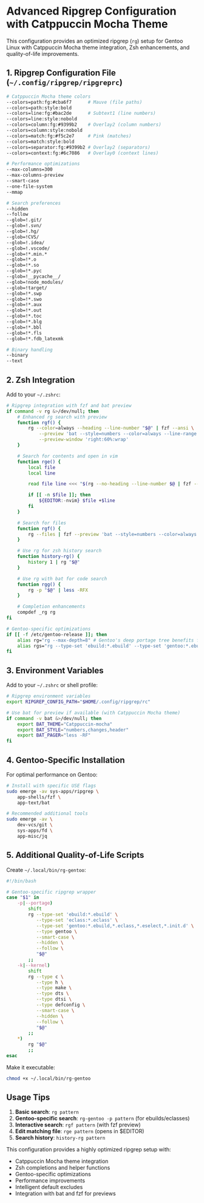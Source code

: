 # Advanced Ripgrep Configuration with Catppuccin Mocha Theme

This configuration provides an optimized ripgrep (`rg`) setup for Gentoo Linux with Catppuccin Mocha theme integration, Zsh enhancements, and quality-of-life improvements.

## 1. Ripgrep Configuration File (`~/.config/ripgrep/ripgreprc`)

```bash
# Catppuccin Mocha theme colors
--colors=path:fg:#cba6f7      # Mauve (file paths)
--colors=path:style:bold
--colors=line:fg:#bac2de      # Subtext1 (line numbers)
--colors=line:style:nobold
--colors=column:fg:#9399b2    # Overlay2 (column numbers)
--colors=column:style:nobold
--colors=match:fg:#f5c2e7     # Pink (matches)
--colors=match:style:bold
--colors=separator:fg:#9399b2 # Overlay2 (separators)
--colors=context:fg:#6c7086   # Overlay0 (context lines)

# Performance optimizations
--max-columns=300
--max-columns-preview
--smart-case
--one-file-system
--mmap

# Search preferences
--hidden
--follow
--glob=!.git/
--glob=!.svn/
--glob=!.hg/
--glob=!CVS/
--glob=!.idea/
--glob=!.vscode/
--glob=!*.min.*
--glob=!*.o
--glob=!*.so
--glob=!*.pyc
--glob=!__pycache__/
--glob=!node_modules/
--glob=!target/
--glob=!*.swp
--glob=!*.swo
--glob=!*.aux
--glob=!*.out
--glob=!*.toc
--glob=!*.blg
--glob=!*.bbl
--glob=!*.fls
--glob=!*.fdb_latexmk

# Binary handling
--binary
--text

```

## 2. Zsh Integration
Add to your `~/.zshrc`:

```bash
# Ripgrep integration with fzf and bat preview
if command -v rg &>/dev/null; then
    # Enhanced rg search with preview
    function rgf() {
        rg --color=always --heading --line-number "$@" | fzf --ansi \
            --preview 'bat --style=numbers --color=always --line-range :500 {}' \
            --preview-window 'right:60%:wrap'
    }

    # Search for contents and open in vim
    function rge() {
        local file
        local line

        read file line <<< "$(rg --no-heading --line-number $@ | fzf --ansi -0 -1 | awk -F: '{print $1, $2}')"

        if [[ -n $file ]]; then
            ${EDITOR:-nvim} $file +$line
        fi
    }

    # Search for files
    function rgf() {
        rg --files | fzf --preview 'bat --style=numbers --color=always --line-range :500 {}'
    }

    # Use rg for zsh history search
    function history-rg() {
        history 1 | rg "$@"
    }

    # Use rg with bat for code search
    function rgg() {
        rg -p "$@" | less -RFX
    }

    # Completion enhancements
    compdef _rg rg
fi

# Gentoo-specific optimizations
if [[ -f /etc/gentoo-release ]]; then
    alias rg="rg --max-depth=8" # Gentoo's deep portage tree benefits from depth limit
    alias rgs="rg --type-set 'ebuild:*.ebuild' --type-set 'gentoo:*.ebuild,*.eclass,*.eselect,*.init.d' --type gentoo"
fi
```

## 3. Environment Variables

Add to your `~/.zshrc` or shell profile:

```bash
# Ripgrep environment variables
export RIPGREP_CONFIG_PATH="$HOME/.config/ripgrep/rc"

# Use bat for preview if available (with Catppuccin Mocha theme)
if command -v bat &>/dev/null; then
    export BAT_THEME="Catppuccin-mocha"
    export BAT_STYLE="numbers,changes,header"
    export BAT_PAGER="less -RF"
fi
```

## 4. Gentoo-Specific Installation

For optimal performance on Gentoo:

```bash
# Install with specific USE flags
sudo emerge -av sys-apps/ripgrep \
    app-shells/fzf \
    app-text/bat

# Recommended additional tools
sudo emerge -av \
    dev-vcs/git \
    sys-apps/fd \
    app-misc/jq
```

## 5. Additional Quality-of-Life Scripts

Create `~/.local/bin/rg-gentoo`:

```bash
#!/bin/bash

# Gentoo-specific ripgrep wrapper
case "$1" in
    -p|--portage)
        shift
        rg --type-set 'ebuild:*.ebuild' \
           --type-set 'eclass:*.eclass' \
           --type-set 'gentoo:*.ebuild,*.eclass,*.eselect,*.init.d' \
           --type gentoo \
           --smart-case \
           --hidden \
           --follow \
           "$@"
        ;;
    -k|--kernel)
        shift
        rg --type c \
           --type h \
           --type make \
           --type dts \
           --type dtsi \
           --type defconfig \
           --smart-case \
           --hidden \
           --follow \
           "$@"
        ;;
    *)
        rg "$@"
        ;;
esac
```

Make it executable:
```bash
chmod +x ~/.local/bin/rg-gentoo
```

## Usage Tips

1. **Basic search**: `rg pattern`
2. **Gentoo-specific search**: `rg-gentoo -p pattern` (for ebuilds/eclasses)
3. **Interactive search**: `rgf pattern` (with fzf preview)
4. **Edit matching file**: `rge pattern` (opens in $EDITOR)
5. **Search history**: `history-rg pattern`

This configuration provides a highly optimized ripgrep setup with:
- Catppuccin Mocha theme integration
- Zsh completions and helper functions
- Gentoo-specific optimizations
- Performance improvements
- Intelligent default excludes
- Integration with bat and fzf for previews
